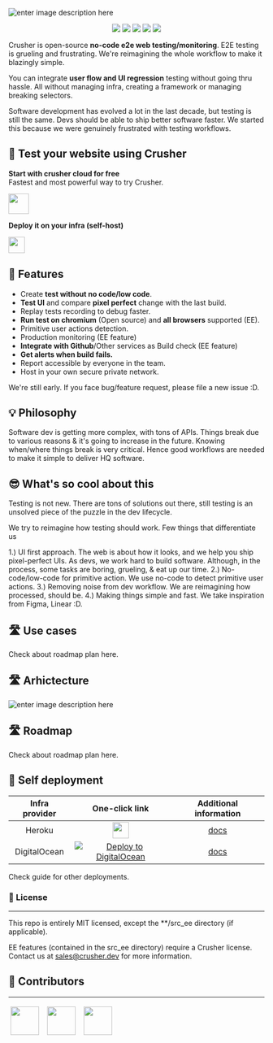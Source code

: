
![enter image description here](https://i.imgur.com/rCZuyav.png)

<p align="center">  
    <a href="https://github.com/badges/shields/graphs/contributors" alt="Contributors">  
        <img src="https://img.shields.io/badge/license-MIT-%23373737?style=flat-square&color=ff3db6" /></a>  
    <a href="#backers" alt="Backers on Open Collective">  
        <img src="https://img.shields.io/badge/node-%3E=%2014.0.0-brightgreen?style=flat-square" /></a>  
            <a href="#backers" alt="Backers on Open Collective">  
        <img src="https://img.shields.io/github/last-commit/crusherdev/crusher?color=8e3dff&style=flat-square" /></a>  
                    <a href="#backers" alt="Backers on Open Collective">  
                <img src="https://img.shields.io/docker/image-size/7296823551/test?style=flat-square" /></a>  
                                    <a href="#backers" alt="Backers on Open Collective">  
                                <img src="https://img.shields.io/npm/types/typescript?style=flat-square" /></a>  
</p>  


Crusher is open-source **no-code e2e web testing/monitoring**. E2E testing is grueling and frustrating. We're reimagining the whole workflow to make it blazingly simple.

You can integrate **user flow and UI regression** testing without going thru hassle. All without managing infra, creating a framework or managing breaking selectors.


Software development has evolved a lot in the last decade, but testing is still the same. Devs should be able to ship better software faster. We started this because we were genuinely frustrated with testing workflows.

## 🚀 Test your website using Crusher

**Start with crusher cloud for free**  
Fastest and most powerful way to try Crusher.

<img src="https://i.imgur.com/BUYY8Jp.png" height="40px"/>  

**Deploy it on your infra (self-host)**

<img src="https://images.prismic.io/www-static/3c99429b-3cb5-43d6-91e5-c0f686e3e6ab_do-btn-blue+%281%29.png?auto=compress,format" height="32px"/>  

## 🔮 Features

-   Create **test without no code/low code**.
-   **Test UI** and compare **pixel perfect** change with the last build.
-   Replay tests recording to debug faster.
-   **Run test on chromium** (Open source) and **all browsers** supported (EE).
-   Primitive user actions detection.
-   Production monitoring (EE feature)
-   **Integrate with Github**/Other services as Build check (EE feature)
-   **Get alerts when build fails.**
-  Report accessible by everyone in the team.
-   Host in your own secure private network.

We're still early. If you face bug/feature request, please file a new issue :D.

## 💡 Philosophy


Software dev is getting more complex, with tons of APIs. Things break due to various reasons & it's going to increase in the future.
Knowing when/where things break is very critical. Hence good workflows are needed to make it simple to deliver HQ software.

## 😎 What's so cool about this


Testing is not new. There are tons of solutions out there, still testing is an unsolved piece of the puzzle in the dev lifecycle.

We try to reimagine how testing should work. Few things that differentiate us

1.) UI first approach. The web is about how it looks, and we help you ship pixel-perfect UIs. As devs, we work hard to build software. Although, in the process, some tasks are boring, grueling, & eat up our time.
2.) No-code/low-code for primitive action. We use no-code to detect primitive user actions.
3.) Removing noise from dev workflow. We are reimagining how processed, should be.
4.) Making things simple and fast. We take inspiration from Figma, Linear :D.


## 🛣️ Use cases

Check about roadmap plan here.


## 🛣️ Arhictecture


![enter image description here](https://i.imgur.com/wzU5fUO.png)


## 🛣️ Roadmap

Check about roadmap plan here.

## 🧱 Self deployment

| **Infra provider** | **One-click link** | **Additional information** |  
| :----------------: | :------------------------------------------------------------------------------------------------------------------------------------------------------------------------------------------------------------------------------: | :------------------------------------------------------------------------------------------------------------------------------------------------: |  
|       Heroku       | [<img src="https://www.herokucdn.com/deploy/button.svg" height="32px"/>](https://heroku.com/deploy?template=https://github.com/crusherdev/crusher)                                        | [docs](https://hasura.io/docs/latest/graphql/core/guides/deployment/heroku-one-click.html)                             |  
|    DigitalOcean    | [![Deploy to DigitalOcean](https://graphql-engine-cdn.hasura.io/img/create_hasura_droplet_200px.png)](https://marketplace.digitalocean.com/apps/hasura?action=deploy&refcode=c4d9092d2c48&utm_source=hasura&utm_campaign=readme) | [docs](https://hasura.io/docs/latest/graphql/core/guides/deployment/digital-ocean-one-click.html#hasura-graphql-engine-digitalocean-one-click-app) |  

Check guide for other deployments.

### 📝 License

<hr/>  
This repo is entirely MIT licensed, except the **/src_ee directory (if applicable).



EE features (contained in the src_ee directory) require a Crusher license. Contact us at [sales@crusher.dev](mailto:sales@crusher.dev) for more information.

## 🤝 Contributors

<hr/>  
<p float="left">  

<img src="https://avatars.githubusercontent.com/u/6849438?v=4" height="56" style="margin: 4px;"/> &nbsp;<img src="https://avatars.githubusercontent.com/u/16796008?v=4" height="56" style="margin: 4px;"/> &nbsp;<img src="https://avatars.githubusercontent.com/u/51117080?v=4" height="56" style="margin: 4px;"/>  

</p>